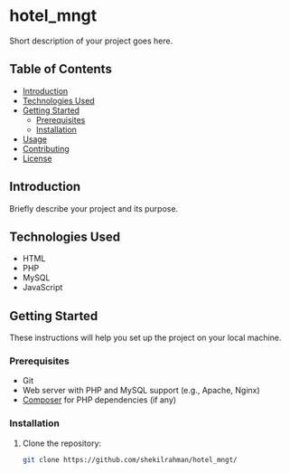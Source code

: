 # hotel_mngt

Short description of your project goes here.

## Table of Contents

- [Introduction](#introduction)
- [Technologies Used](#technologies-used)
- [Getting Started](#getting-started)
  - [Prerequisites](#prerequisites)
  - [Installation](#installation)
- [Usage](#usage)
- [Contributing](#contributing)
- [License](#license)

## Introduction

Briefly describe your project and its purpose.

## Technologies Used

- HTML
- PHP
- MySQL
- JavaScript

## Getting Started

These instructions will help you set up the project on your local machine.

### Prerequisites

- Git
- Web server with PHP and MySQL support (e.g., Apache, Nginx)
- [Composer](https://getcomposer.org/) for PHP dependencies (if any)

### Installation

1. Clone the repository:

   ```bash
   git clone https://github.com/shekilrahman/hotel_mngt/
